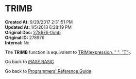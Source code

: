 # TRIMB

**Created At:** 9/29/2017 2:31:51 PM  
**Updated At:** 1/5/2018 6:28:19 PM  
**Original Doc:** [278976-trimb](https://docs.jbase.com/36868-jbase-basic/278976-trimb)  
**Original ID:** 278976  
**Internal:** No  

The **TRIMB** function is equivalent to [TRIM(expression, " ", "T")](./../trim).

Go back to [jBASE BASIC](./../README.md)

Go back to [Programmers' Reference Guide](./../../reference-guides/jbc/README.md)
